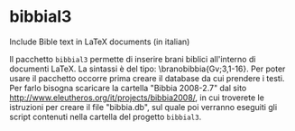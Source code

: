 bibbial3
========

Include Bible text in LaTeX documents (in italian)

Il pacchetto `bibbial3` permette di inserire brani biblici all'interno di documenti LaTeX.
La sintassi è del tipo: \branobibbia{Gv;3,1-16}.
Per poter usare il pacchetto occorre prima creare il database da cui prendere i testi. Per farlo bisogna scaricare la cartella "Bibbia 2008-2.7" dal sito http://www.eleutheros.org/it/projects/bibbia2008/, in cui troverete le istruzioni per creare il file "bibbia.db", sul quale poi verranno eseguiti gli script contenuti nella cartella del progetto `bibbial3`.
